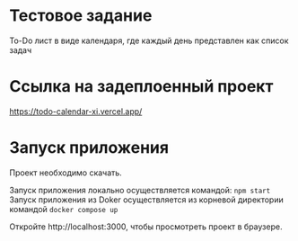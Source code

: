 # Тестовое задание

To-Do лист в виде календаря, где каждый день представлен как список задач

# Ссылка на задеплоенный проект

https://todo-calendar-xi.vercel.app/

# Запуск приложения

Проект необходимо скачать.

Запуск приложения локально осуществляется командой: `npm start`
Запуск приложения из Doker осуществляется из корневой директории командой `docker compose up`

Откройте http://localhost:3000, чтобы просмотреть проект в браузере.
